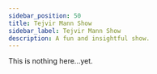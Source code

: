 ```yaml
---
sidebar_position: 50
title: Tejvir Mann Show
sidebar_label: Tejvir Mann Show
description: A fun and insightful show.
---
```


This is nothing here...yet.